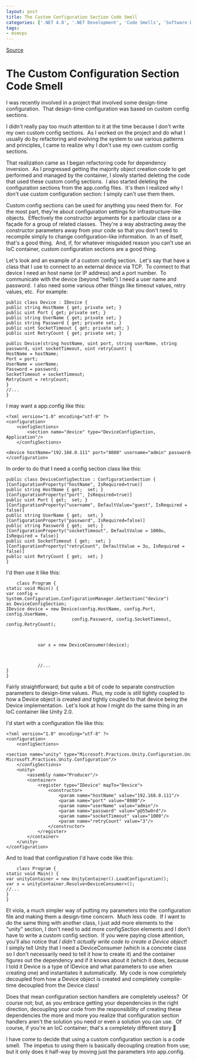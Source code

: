 ```yaml
---
layout: post
title: The Custom Configuration Section Code Smell
categories: ['.NET 4.0', '.NET Development', 'Code Smells', 'Software Development Guidance', 'Software Development Principles', 'Unity 2.0']
tags:
- msmvps
---
```

[Source](http://blogs.msmvps.com/peterritchie/2010/12/18/the-custom-configuration-section-code-smell/ "Permalink to The Custom Configuration Section Code Smell")

# The Custom Configuration Section Code Smell

I was recently involved in a project that involved some design-time configuration.  That design-time configuration was based on custom config sections. 

I didn't really pay too much attention to it at the time because I don't write my own custom config sections.  As I worked on the project and do what I usually do by refactoring and evolving the system to use various patterns and principles, I came to realize why I don't use my own custom config sections. 

That realization came as I began refactoring code for dependency inversion.  As I progressed getting the majority object creation code to get performed and managed by the container, I slowly started deleting the code that used these custom config sections.  I also started deleting the configuration sections from the app.config files.  It's then I realized why I don't use custom configuration section: I simply can't use them them. 

Custom config sections can be used for anything you need them for.  For the most part, they're about configuration settings for infrastructure-like objects.  Effectively the constructor arguments for a particular class or a façade for a group of related classes.  They're a way abstracting away the constructor parameters away from your code so that you don't need to recompile simply to change configuration-like information.  In an of itself, that's a good thing.  And, if, for whatever misguided reason you can't use an IoC container, custom configuration sections are a good thing. 

Let's look and an example of a custom config section.  Let's say that have a class that I use to connect to an external device via TCP.  To connect to that device I need an host name (or IP address) and a port number.  To communicate with the device (beyond "hello") I need a user name and password.  I also need some various other things like timeout values, retry values, etc.  For example: 
    
    
    public class Device : IDevice {  
    public string HostName { get; private set; }  
    public uint Port { get; private set; }  
    public string UserName { get; private set; }  
    public string Password { get; private set; }  
    public uint SocketTimeout { get; private set; }  
    public uint RetryCount { get; private set; }
    
    public Device(string hostName, uint port, string userName, string password, uint socketTimeout, uint retryCount) {  
    HostName = hostName;  
    Port = port;  
    UserName = userName;  
    Password = password;  
    SocketTimeout = socketTimeout;  
    RetryCount = retryCount;  
    }  
    //...  
    }

I may want a app.config like this:
    
    
    <?xml version="1.0" encoding="utf-8" ?>  
    <configuration>  
    	<configSections>  
    		<section name="device" type="DeviceConfigSection, Application"/>  
    	</configSections>  
    	<device hostName="192.168.0.111" port="8080" username="admin" password="p@55w0rd"/>  
    </configuration>

In order to do that I need a config section class like this:
    
    
    public class DeviceConfigSection : ConfigurationSection {  
    [ConfigurationProperty("hostName", IsRequired=true)]  
    public string HostName { get;  set; }  
    [ConfigurationProperty("port", IsRequired=true)]  
    public uint Port { get;  set; }  
    [ConfigurationProperty("username", DefaultValue="guest", IsRequired = false)]  
    public string UserName { get;  set; }  
    [ConfigurationProperty("password", IsRequired=false)]  
    public string Password { get;  set; }  
    [ConfigurationProperty("socketTimeout", DefaultValue = 1000u, IsRequired = false)]  
    public uint SocketTimeout { get;  set; }  
    [ConfigurationProperty("retryCount", DefaultValue = 3u, IsRequired = false)]  
    public uint RetryCount { get;  set; }  
    }

I'd then use it like this:
    
    
    	class Program {  
    static void Main() {  
    var config = System.Configuration.ConfigurationManager.GetSection("device") as DeviceConfigSection;  
    IDevice device = new Device(config.HostName, config.Port, config.UserName,  
                             config.Password, config.SocketTimeout, config.RetryCount);  
    
    
    
    			var x = new DeviceConsumer(device);  
    
    
    
    			//...  
    }  
    }  
    

Fairly straightforward; but quite a bit of code to separate construction parameters to design-time values.  Plus, my code is still tightly coupled to how a Device object is created _and_ tightly coupled to that device being the Device implementation.  Let's look at how I might do the same thing in an IoC container like Unity 2.0.

I'd start with a configuration file like this:
    
    
    <?xml version="1.0" encoding="utf-8" ?>  
    <configuration>  
    	<configSections>  
    		<section name="unity" type="Microsoft.Practices.Unity.Configuration.UnityConfigurationSection, Microsoft.Practices.Unity.Configuration"/>  
    	</configSections>  
    	<unity>  
    		<assembly name="Producer"/>  
    		<container>  
    			<register type="IDevice" mapTo="Device">  
    				<constructor>  
    					<param name="hostName" value="192.168.0.111"/>  
    					<param name="port" value="8080"/>  
    					<param name="userName" value="admin"/>  
    					<param name="password" value="p@55w0rd"/>  
    					<param name="socketTimeout" value="1000"/>  
    					<param name="retryCount" value="3"/>  
    				</constructor>  
    			</register>  
    		</container>  
    	</unity>  
    </configuration>

And to load that configuration I'd have code like this:
    
    
    	class Program {  
    static void Main() {  
    var unityContainer = new UnityContainer().LoadConfiguration();  
    var x = unityContainer.Resolve<DeviceConsumer>();  
    //...  
    }  
    }  
    

Et viola, a much simpler way of putting my parameters into the configuration file and making them a design-time concern.  Much less code.  If I want to do the same thing with another class, I just add more elements to the "unity" section, I don't need to add more configSection elements and I don't have to write a custom config section.  If you were paying close attention, you'll also notice that _I didn't actually write code to create a Device object_!  I simply tell Unity that I need a DeviceConsumer (which is a concrete class so I don't necessarily need to tell it how to create it) and the container figures out the dependency and if it knows about it (which it does, because I told it Device is a type of IDevice and what parameters to use when creating one) and instantiates it automatically.  My code is now completely decoupled from how a Device object is created and completely compile-time decoupled from the Device class!

Does that mean configuration section handlers are completely useless?  Of course not; but, as you embrace getting your dependencies in the right direction, decoupling your code from the responsibility of creating these dependencies the more and more you realize that configuration section handlers aren't the solution you need or even a solution you can use.  Of course, if you're an IoC container; that's a completely different story 🙂

I have come to decide that using a custom configuration section is a code smell.  The impetus to using them is basically decoupling creation from use; but it only does it half-way by moving just the parameters into app.config.

